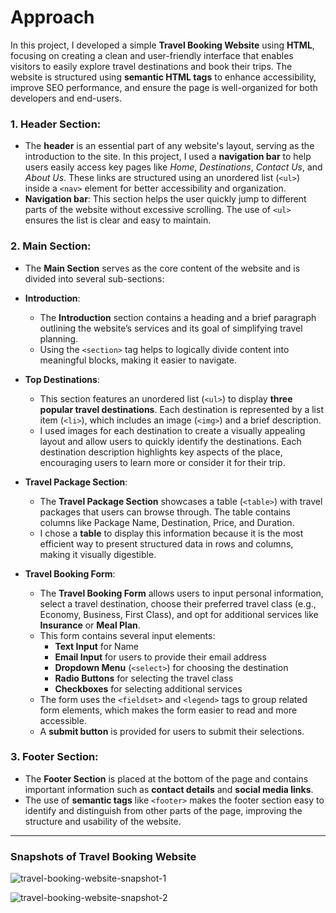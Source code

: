 # Approach

In this project, I developed a simple **Travel Booking Website** using **HTML**, focusing on creating a clean and user-friendly interface that enables visitors to easily explore travel destinations and book their trips. 
The website is structured using **semantic HTML tags** to enhance accessibility, improve SEO performance, and ensure the page is well-organized for both developers and end-users.

### 1. **Header Section**:
   - The **header** is an essential part of any website's layout, serving as the introduction to the site. In this project, I used a **navigation bar** to help users easily access key pages like *Home*, *Destinations*, *Contact Us*, and *About Us*. These links are structured using an unordered list (`<ul>`) inside a `<nav>` element for better accessibility and organization.
   - **Navigation bar**: This section helps the user quickly jump to different parts of the website without excessive scrolling. The use of `<ul>` ensures the list is clear and easy to maintain.

### 2. **Main Section**:
   - The **Main Section** serves as the core content of the website and is divided into several sub-sections:
   
   - **Introduction**:
     - The **Introduction** section contains a heading and a brief paragraph outlining the website’s services and its goal of simplifying travel planning. 
     - Using the `<section>` tag helps to logically divide content into meaningful blocks, making it easier to navigate.
   
   - **Top Destinations**:
     - This section features an unordered list (`<ul>`) to display **three popular travel destinations**. Each destination is represented by a list item (`<li>`), which includes an image (`<img>`) and a brief description. 
     - I used images for each destination to create a visually appealing layout and allow users to quickly identify the destinations. Each destination description highlights key aspects of the place, encouraging users to learn more or consider it for their trip.

   - **Travel Package Section**:
     - The **Travel Package Section** showcases a table (`<table>`) with travel packages that users can browse through. The table contains columns like Package Name, Destination, Price, and Duration. 
     - I chose a **table** to display this information because it is the most efficient way to present structured data in rows and columns, making it visually digestible.

   - **Travel Booking Form**:
     - The **Travel Booking Form** allows users to input personal information, select a travel destination, choose their preferred travel class (e.g., Economy, Business, First Class), and opt for additional services like **Insurance** or **Meal Plan**.
     - This form contains several input elements:
       - **Text Input** for Name
       - **Email Input** for users to provide their email address
       - **Dropdown Menu** (`<select>`) for choosing the destination
       - **Radio Buttons** for selecting the travel class
       - **Checkboxes** for selecting additional services
     - The form uses the `<fieldset>` and `<legend>` tags to group related form elements, which makes the form easier to read and more accessible.
     - A **submit button** is provided for users to submit their selections.

### 3. **Footer Section**:
   - The **Footer Section** is placed at the bottom of the page and contains important information such as **contact details** and **social media links**. 
   - The use of **semantic tags** like `<footer>` makes the footer section easy to identify and distinguish from other parts of the page, improving the structure and usability of the website.

---

### Snapshots of Travel Booking Website
![travel-booking-website-snapshot-1](https://github.com/user-attachments/assets/0ea4ac7f-3528-4642-9831-05984ad4e627)

![travel-booking-website-snapshot-2](https://github.com/user-attachments/assets/aab08584-704c-47b2-b1cd-d6886e2b1097)
